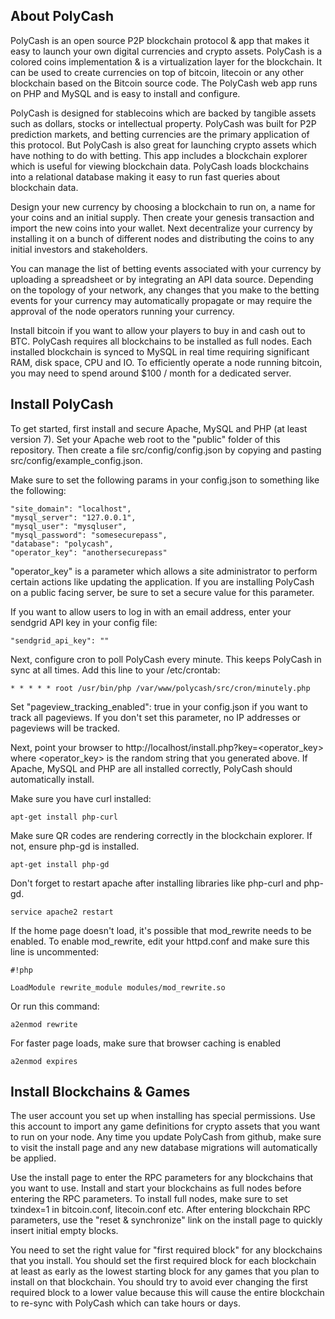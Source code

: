 ## About PolyCash
PolyCash is an open source P2P blockchain protocol & app that makes it easy to launch your own digital currencies and crypto assets.  PolyCash is a colored coins implementation & is a virtualization layer for the blockchain.  It can be used to create currencies on top of bitcoin, litecoin or any other blockchain based on the Bitcoin source code.  The PolyCash web app runs on PHP and MySQL and is easy to install and configure.

PolyCash is designed for stablecoins which are backed by tangible assets such as dollars, stocks or intellectual property.  PolyCash was built for P2P prediction markets, and betting currencies are the primary application of this protocol.  But PolyCash is also great for launching crypto assets which have nothing to do with betting.  This app includes a blockchain explorer which is useful for viewing blockchain data.  PolyCash loads blockchains into a relational database making it easy to run fast queries about blockchain data.

Design your new currency by choosing a blockchain to run on, a name for your coins and an initial supply. Then create your genesis transaction and import the new coins into your wallet.  Next decentralize your currency by installing it on a bunch of different nodes and distributing the coins to any initial investors and stakeholders.

You can manage the list of betting events associated with your currency by uploading a spreadsheet or by integrating an API data source. Depending on the topology of your network, any changes that you make to the betting events for your currency may automatically propagate or may require the approval of the node operators running your currency.

Install bitcoin if you want to allow your players to buy in and cash out to BTC. PolyCash requires all blockchains to be installed as full nodes. Each installed blockchain is synced to MySQL in real time requiring significant RAM, disk space, CPU and IO. To efficiently operate a node running bitcoin, you may need to spend around $100 / month for a dedicated server.

## Install PolyCash
To get started, first install and secure Apache, MySQL and PHP (at least version 7).  Set your Apache web root to the "public" folder of this repository.  Then create a file src/config/config.json by copying and pasting src/config/example_config.json.

Make sure to set the following params in your config.json to something like the following:
```
"site_domain": "localhost",
"mysql_server": "127.0.0.1",
"mysql_user": "mysqluser",
"mysql_password": "somesecurepass",
"database": "polycash",
"operator_key": "anothersecurepass"
```
"operator_key" is a parameter which allows a site administrator to perform certain actions like updating the application.  If you are installing PolyCash on a public facing server, be sure to set a secure value for this parameter.

If you want to allow users to log in with an email address, enter your sendgrid API key in your config file:
```
"sendgrid_api_key": ""
```

Next, configure cron to poll PolyCash every minute. This keeps PolyCash in sync at all times. Add this line to your /etc/crontab:
```
* * * * * root /usr/bin/php /var/www/polycash/src/cron/minutely.php
```

Set "pageview_tracking_enabled": true in your config.json if you want to track all pageviews.  If you don't set this parameter, no IP addresses or pageviews will be tracked.

Next, point your browser to http://localhost/install.php?key=<operator_key> where <operator_key> is the random string that you generated above.  If Apache, MySQL and PHP are all installed correctly, PolyCash should automatically install.

Make sure you have curl installed:
```
apt-get install php-curl
```

Make sure QR codes are rendering correctly in the blockchain explorer. If not, ensure php-gd is installed.
```
apt-get install php-gd
```

Don't forget to restart apache after installing libraries like php-curl and php-gd.
```
service apache2 restart
```

If the home page doesn't load, it's possible that mod_rewrite needs to be enabled.  To enable mod_rewrite, edit your httpd.conf and make sure this line is uncommented:

```
#!php

LoadModule rewrite_module modules/mod_rewrite.so
```
Or run this command:
```
a2enmod rewrite
```

For faster page loads, make sure that browser caching is enabled
```
a2enmod expires
```

## Install Blockchains & Games
The user account you set up when installing has special permissions.  Use this account to import any game definitions for crypto assets that you want to run on your node.  Any time you update PolyCash from github, make sure to visit the install page and any new database migrations will automatically be applied.

Use the install page to enter the RPC parameters for any blockchains that you want to use.  Install and start your blockchains as full nodes before entering the RPC parameters.  To install full nodes, make sure to set txindex=1 in bitcoin.conf, litecoin.conf etc.  After entering blockchain RPC parameters, use the "reset & synchronize" link on the install page to quickly insert initial empty blocks.

You need to set the right value for "first required block" for any blockchains that you install.  You should set the first required block for each blockchain at least as early as the lowest starting block for any games that you plan to install on that blockchain.  You should try to avoid ever changing the first required block to a lower value because this will cause the entire blockchain to re-sync with PolyCash which can take hours or days.
